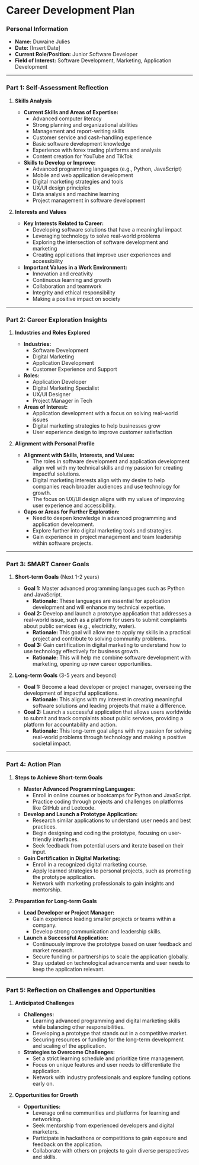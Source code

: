 # Career Development Plan

### Personal Information

- **Name:** Duwaine Julies
- **Date:** [Insert Date]
- **Current Role/Position:** Junior Software Developer
- **Field of Interest:** Software Development, Marketing, Application Development

---

### Part 1: Self-Assessment Reflection

1. **Skills Analysis**
    
    - **Current Skills and Areas of Expertise:**
      - Advanced computer literacy
      - Strong planning and organizational abilities
      - Management and report-writing skills
      - Customer service and cash-handling experience
      - Basic software development knowledge
      - Experience with forex trading platforms and analysis
      - Content creation for YouTube and TikTok
    - **Skills to Develop or Improve:**
      - Advanced programming languages (e.g., Python, JavaScript)
      - Mobile and web application development
      - Digital marketing strategies and tools
      - UX/UI design principles
      - Data analysis and machine learning
      - Project management in software development

2. **Interests and Values**
    
    - **Key Interests Related to Career:**
      - Developing software solutions that have a meaningful impact
      - Leveraging technology to solve real-world problems
      - Exploring the intersection of software development and marketing
      - Creating applications that improve user experiences and accessibility
    - **Important Values in a Work Environment:**
      - Innovation and creativity
      - Continuous learning and growth
      - Collaboration and teamwork
      - Integrity and ethical responsibility
      - Making a positive impact on society

---

### Part 2: Career Exploration Insights

1. **Industries and Roles Explored**
    
    - **Industries:**
      - Software Development
      - Digital Marketing
      - Application Development
      - Customer Experience and Support
    - **Roles:**
      - Application Developer
      - Digital Marketing Specialist
      - UX/UI Designer
      - Project Manager in Tech
    - **Areas of Interest:**
      - Application development with a focus on solving real-world issues
      - Digital marketing strategies to help businesses grow
      - User experience design to improve customer satisfaction

2. **Alignment with Personal Profile**
    
    - **Alignment with Skills, Interests, and Values:**
      - The roles in software development and application development align well with my technical skills and my passion for creating impactful solutions.
      - Digital marketing interests align with my desire to help companies reach broader audiences and use technology for growth.
      - The focus on UX/UI design aligns with my values of improving user experience and accessibility.
    - **Gaps or Areas for Further Exploration:**
      - Need to deepen knowledge in advanced programming and application development.
      - Explore further into digital marketing tools and strategies.
      - Gain experience in project management and team leadership within software projects.

---

### Part 3: SMART Career Goals

1. **Short-term Goals** (Next 1-2 years)
    
    - **Goal 1:** Master advanced programming languages such as Python and JavaScript.
      - **Rationale:** These languages are essential for application development and will enhance my technical expertise.
    - **Goal 2:** Develop and launch a prototype application that addresses a real-world issue, such as a platform for users to submit complaints about public services (e.g., electricity, water).
      - **Rationale:** This goal will allow me to apply my skills in a practical project and contribute to solving community problems.
    - **Goal 3:** Gain certification in digital marketing to understand how to use technology effectively for business growth.
      - **Rationale:** This will help me combine software development with marketing, opening up new career opportunities.

2. **Long-term Goals** (3-5 years and beyond)
    
    - **Goal 1:** Become a lead developer or project manager, overseeing the development of impactful applications.
      - **Rationale:** This aligns with my interest in creating meaningful software solutions and leading projects that make a difference.
    - **Goal 2:** Launch a successful application that allows users worldwide to submit and track complaints about public services, providing a platform for accountability and action.
      - **Rationale:** This long-term goal aligns with my passion for solving real-world problems through technology and making a positive societal impact.

---

### Part 4: Action Plan

1. **Steps to Achieve Short-term Goals**
    
    - **Master Advanced Programming Languages:**
      - Enroll in online courses or bootcamps for Python and JavaScript.
      - Practice coding through projects and challenges on platforms like GitHub and Leetcode.
    - **Develop and Launch a Prototype Application:**
      - Research similar applications to understand user needs and best practices.
      - Begin designing and coding the prototype, focusing on user-friendly interfaces.
      - Seek feedback from potential users and iterate based on their input.
    - **Gain Certification in Digital Marketing:**
      - Enroll in a recognized digital marketing course.
      - Apply learned strategies to personal projects, such as promoting the prototype application.
      - Network with marketing professionals to gain insights and mentorship.

2. **Preparation for Long-term Goals**
    
    - **Lead Developer or Project Manager:**
      - Gain experience leading smaller projects or teams within a company.
      - Develop strong communication and leadership skills.
    - **Launch a Successful Application:**
      - Continuously improve the prototype based on user feedback and market research.
      - Secure funding or partnerships to scale the application globally.
      - Stay updated on technological advancements and user needs to keep the application relevant.

---

### Part 5: Reflection on Challenges and Opportunities

1. **Anticipated Challenges**
    
    - **Challenges:**
      - Learning advanced programming and digital marketing skills while balancing other responsibilities.
      - Developing a prototype that stands out in a competitive market.
      - Securing resources or funding for the long-term development and scaling of the application.
    - **Strategies to Overcome Challenges:**
      - Set a strict learning schedule and prioritize time management.
      - Focus on unique features and user needs to differentiate the application.
      - Network with industry professionals and explore funding options early on.

2. **Opportunities for Growth**
    
    - **Opportunities:**
      - Leverage online communities and platforms for learning and networking.
      - Seek mentorship from experienced developers and digital marketers.
      - Participate in hackathons or competitions to gain exposure and feedback on the application.
      - Collaborate with others on projects to gain diverse perspectives and skills.


